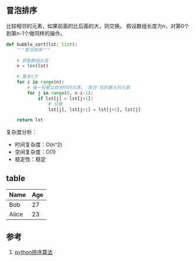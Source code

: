 
## 冒泡排序
比较相邻的元素，如果前面的比后面的大，则交换。
假设数组长度为n，对第0个到第n-1个做同样的操作。

```python
def bubble_sort(lst: list):
    """冒泡排序"""

    # 获取数组长度
    n = len(lst)

    # 重复n次
    for i in range(n):
        # 每一轮都比较相邻的元素，'冒泡'找到最大的元素
        for j in range(0, n-i-1):
            if lst[j] > lst[j+1]:
                # 交换
                lst[j], lst[j+1] = lst[j+1], lst[j]

    return lst
```
复杂度分析：

- 时间复杂度：O(n^2)
- 空间复杂度：O(1)
- 稳定性：稳定

## table

| Name  | Age |
|-------|------|
|  Bob  | 27 |
| Alice | 23 |

## 参考
1. [python排序算法](https://cloud.tencent.com/developer/article/2117904)
